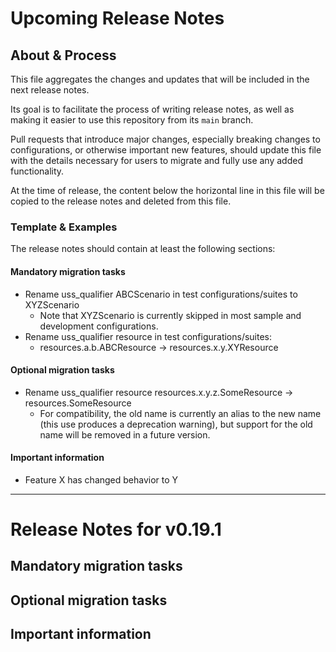 # Upcoming Release Notes

## About & Process

This file aggregates the changes and updates that will be included in the next release notes.

Its goal is to facilitate the process of writing release notes, as well as making it easier to use this repository from its `main` branch.

Pull requests that introduce major changes, especially breaking changes to configurations, or otherwise important new features, should update this file
with the details necessary for users to migrate and fully use any added functionality.

At the time of release, the content below the horizontal line in this file will be copied to the release notes and deleted from this file.

### Template & Examples

The release notes should contain at least the following sections:

#### Mandatory migration tasks

* Rename uss_qualifier ABCScenario in test configurations/suites to XYZScenario
    * Note that XYZScenario is currently skipped in most sample and development configurations.
* Rename uss_qualifier resource in test configurations/suites:
    * resources.a.b.ABCResource -> resources.x.y.XYResource

#### Optional migration tasks

* Rename uss_qualifier resource resources.x.y.z.SomeResource -> resources.SomeResource
    * For compatibility, the old name is currently an alias to the new name (this use produces a deprecation warning), but support for the old name will be removed in a future version.

#### Important information

* Feature X has changed behavior to Y

--------------------------------------------------------------------------------------------------------------------

# Release Notes for v0.19.1

## Mandatory migration tasks

## Optional migration tasks

## Important information
